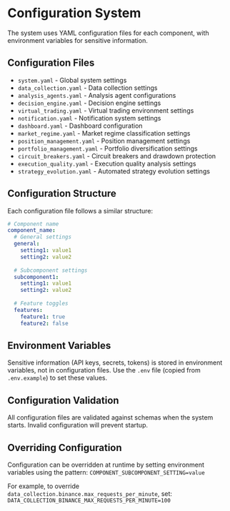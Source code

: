 # Configuration System

The system uses YAML configuration files for each component, with environment variables for sensitive information.

## Configuration Files

- `system.yaml` - Global system settings
- `data_collection.yaml` - Data collection settings
- `analysis_agents.yaml` - Analysis agent configurations
- `decision_engine.yaml` - Decision engine settings
- `virtual_trading.yaml` - Virtual trading environment settings
- `notification.yaml` - Notification system settings
- `dashboard.yaml` - Dashboard configuration
- `market_regime.yaml` - Market regime classification settings
- `position_management.yaml` - Position management settings
- `portfolio_management.yaml` - Portfolio diversification settings
- `circuit_breakers.yaml` - Circuit breakers and drawdown protection
- `execution_quality.yaml` - Execution quality analysis settings
- `strategy_evolution.yaml` - Automated strategy evolution settings

## Configuration Structure

Each configuration file follows a similar structure:

```yaml
# Component name
component_name:
  # General settings
  general:
    setting1: value1
    setting2: value2
  
  # Subcomponent settings
  subcomponent1:
    setting1: value1
    setting2: value2
  
  # Feature toggles
  features:
    feature1: true
    feature2: false
```

## Environment Variables

Sensitive information (API keys, secrets, tokens) is stored in environment variables, not in configuration files. Use the `.env` file (copied from `.env.example`) to set these values.

## Configuration Validation

All configuration files are validated against schemas when the system starts. Invalid configuration will prevent startup.

## Overriding Configuration

Configuration can be overridden at runtime by setting environment variables using the pattern:
`COMPONENT_SUBCOMPONENT_SETTING=value`

For example, to override `data_collection.binance.max_requests_per_minute`, set:
`DATA_COLLECTION_BINANCE_MAX_REQUESTS_PER_MINUTE=100` 